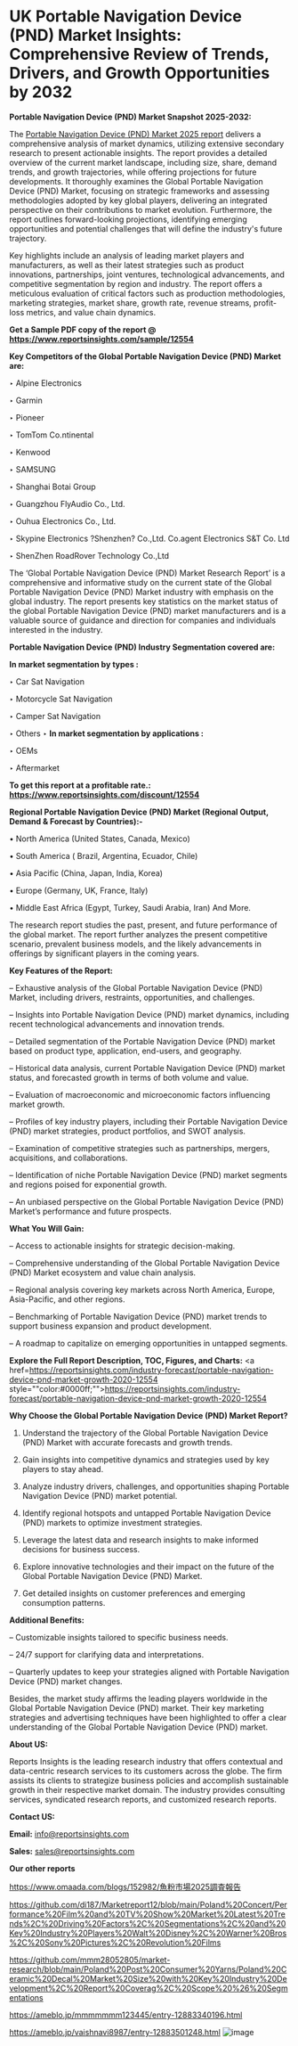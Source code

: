 # UK Portable Navigation Device (PND) Market Insights: Comprehensive Review of Trends, Drivers, and Growth Opportunities by 2032

<strong>Portable Navigation Device (PND) Market Snapshot 2025-2032:</strong>

The <a href=https://www.reportsinsights.com/sample/12554>Portable Navigation Device (PND) Market 2025 report</a> delivers a comprehensive analysis of market dynamics, utilizing extensive secondary research to present actionable insights. The report provides a detailed overview of the current market landscape, including size, share, demand trends, and growth trajectories, while offering projections for future developments. It thoroughly examines the Global Portable Navigation Device (PND) Market, focusing on strategic frameworks and assessing methodologies adopted by key global players, delivering an integrated perspective on their contributions to market evolution. Furthermore, the report outlines forward-looking projections, identifying emerging opportunities and potential challenges that will define the industry's future trajectory.

Key highlights include an analysis of leading market players and manufacturers, as well as their latest strategies such as product innovations, partnerships, joint ventures, technological advancements, and competitive segmentation by region and industry. The report offers a meticulous evaluation of critical factors such as production methodologies, marketing strategies, market share, growth rate, revenue streams, profit-loss metrics, and value chain dynamics.

<strong>Get a Sample PDF copy of the report @ <a href=https://www.reportsinsights.com/sample/12554 style=color:#0000ff;>https://www.reportsinsights.com/sample/12554</a></strong>

<strong>Key Competitors of the Global Portable Navigation Device (PND) Market are:</strong>

‣ Alpine Electronics

‣ Garmin

‣ Pioneer

‣ TomTom
 Co.ntinental

‣ Kenwood

‣ SAMSUNG

‣ Shanghai Botai Group

‣ Guangzhou FlyAudio Co., Ltd.

‣ Ouhua Electronics Co., Ltd.

‣ Skypine Electronics ?Shenzhen? Co.,Ltd.
 Co.agent Electronics S&T Co. Ltd

‣ ShenZhen RoadRover Technology Co.,Ltd

The ‘Global Portable Navigation Device (PND) Market Research Report’ is a comprehensive and informative study on the current state of the Global Portable Navigation Device (PND) Market industry with emphasis on the global industry. The report presents key statistics on the market status of the global Portable Navigation Device (PND) market manufacturers and is a valuable source of guidance and direction for companies and individuals interested in the industry.

<strong>Portable Navigation Device (PND) Industry Segmentation covered are:</strong>

<strong>In market segmentation by types : </strong>

‣ Car Sat Navigation

‣ Motorcycle Sat Navigation

‣ Camper Sat Navigation

‣ Others
‣ 
<strong>In market segmentation by applications : </strong>

‣ OEMs

‣ Aftermarket

<strong>To get this report at a profitable rate.: <a href=https://www.reportsinsights.com/discount/12554 style=color:#0000ff;>https://www.reportsinsights.com/discount/12554</a></strong>

<strong>Regional Portable Navigation Device (PND) Market (Regional Output, Demand &amp; Forecast by Countries):-</strong>

• North America (United States, Canada, Mexico)

• South America ( Brazil, Argentina, Ecuador, Chile)

• Asia Pacific (China, Japan, India, Korea)

• Europe (Germany, UK, France, Italy)

• Middle East Africa (Egypt, Turkey, Saudi Arabia, Iran) And More.

The research report studies the past, present, and future performance of the global market. The report further analyzes the present competitive scenario, prevalent business models, and the likely advancements in offerings by significant players in the coming years.

<strong>Key Features of the Report:</strong>

– Exhaustive analysis of the Global Portable Navigation Device (PND) Market, including drivers, restraints, opportunities, and challenges.

– Insights into Portable Navigation Device (PND) market dynamics, including recent technological advancements and innovation trends.

– Detailed segmentation of the Portable Navigation Device (PND) market based on product type, application, end-users, and geography.

– Historical data analysis, current Portable Navigation Device (PND) market status, and forecasted growth in terms of both volume and value.

– Evaluation of macroeconomic and microeconomic factors influencing market growth.

– Profiles of key industry players, including their Portable Navigation Device (PND) market strategies, product portfolios, and SWOT analysis.

– Examination of competitive strategies such as partnerships, mergers, acquisitions, and collaborations.

– Identification of niche Portable Navigation Device (PND) market segments and regions poised for exponential growth.

– An unbiased perspective on the Global Portable Navigation Device (PND) Market’s performance and future prospects.

<strong>What You Will Gain:</strong>

– Access to actionable insights for strategic decision-making.

– Comprehensive understanding of the Global Portable Navigation Device (PND) Market ecosystem and value chain analysis.

– Regional analysis covering key markets across North America, Europe, Asia-Pacific, and other regions.

– Benchmarking of Portable Navigation Device (PND) market trends to support business expansion and product development.

– A roadmap to capitalize on emerging opportunities in untapped segments.

<strong>Explore the Full Report Description, TOC, Figures, and Charts:</strong>
<a href=https://reportsinsights.com/industry-forecast/portable-navigation-device-pnd-market-growth-2020-12554 style=""color:#0000ff;"">https://reportsinsights.com/industry-forecast/portable-navigation-device-pnd-market-growth-2020-12554</a>

<strong>Why Choose the Global Portable Navigation Device (PND) Market Report?</strong>

1. Understand the trajectory of the Global Portable Navigation Device (PND) Market with accurate forecasts and growth trends.

2. Gain insights into competitive dynamics and strategies used by key players to stay ahead.

3. Analyze industry drivers, challenges, and opportunities shaping Portable Navigation Device (PND) market potential.

4. Identify regional hotspots and untapped Portable Navigation Device (PND) markets to optimize investment strategies.

5. Leverage the latest data and research insights to make informed decisions for business success.

6. Explore innovative technologies and their impact on the future of the Global Portable Navigation Device (PND) Market.

7. Get detailed insights on customer preferences and emerging consumption patterns.

<strong>Additional Benefits:</strong>

– Customizable insights tailored to specific business needs.

– 24/7 support for clarifying data and interpretations.

– Quarterly updates to keep your strategies aligned with Portable Navigation Device (PND) market changes.

Besides, the market study affirms the leading players worldwide in the Global Portable Navigation Device (PND) market. Their key marketing strategies and advertising techniques have been highlighted to offer a clear understanding of the Global Portable Navigation Device (PND) market.

<strong><strong>About US</strong>:</strong>

Reports Insights is the leading research industry that offers contextual and data-centric research services to its customers across the globe. The firm assists its clients to strategize business policies and accomplish sustainable growth in their respective market domain. The industry provides consulting services, syndicated research reports, and customized research reports.

<strong>Contact US:</strong>

<p class=><b>Email:</b> <a href=mailto:info@reportsinsights.com>info@reportsinsights.com</a></p>
<p class=><b>Sales:</b> <a href=mailto:sales@reportsinsights.com>sales@reportsinsights.com</a></p>

<strong>Our other reports</strong>

<a href=https://www.omaada.com/blogs/152982/魚粉市場2025調査報告>https://www.omaada.com/blogs/152982/魚粉市場2025調査報告</a>

<a href=https://github.com/di187/Marketreport12/blob/main/Poland%20Concert/Performance%20Film%20and%20TV%20Show%20Market%20Latest%20Trends%2C%20Driving%20Factors%2C%20Segmentations%2C%20and%20Key%20Industry%20Players%20Walt%20Disney%2C%20Warner%20Bros%2C%20Sony%20Pictures%2C%20Revolution%20Films>https://github.com/di187/Marketreport12/blob/main/Poland%20Concert/Performance%20Film%20and%20TV%20Show%20Market%20Latest%20Trends%2C%20Driving%20Factors%2C%20Segmentations%2C%20and%20Key%20Industry%20Players%20Walt%20Disney%2C%20Warner%20Bros%2C%20Sony%20Pictures%2C%20Revolution%20Films</a>

<a href=https://github.com/mmm28052805/market-research/blob/main/Poland%20Post%20Consumer%20Yarns/Poland%20Ceramic%20Decal%20Market%20Size%20with%20Key%20Industry%20Development%2C%20Report%20Coverag%2C%20Scope%20%26%20Segmentations>https://github.com/mmm28052805/market-research/blob/main/Poland%20Post%20Consumer%20Yarns/Poland%20Ceramic%20Decal%20Market%20Size%20with%20Key%20Industry%20Development%2C%20Report%20Coverag%2C%20Scope%20%26%20Segmentations</a>

<a href=https://ameblo.jp/mmmmmmm123445/entry-12883340196.html>https://ameblo.jp/mmmmmmm123445/entry-12883340196.html</a>

<a href=https://ameblo.jp/vaishnavi8987/entry-12883501248.html>https://ameblo.jp/vaishnavi8987/entry-12883501248.html</a>
![image](https://github.com/user-attachments/assets/ce14ef21-b7e8-45c1-b9aa-24b58f826a25)
